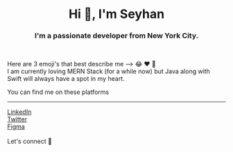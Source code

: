 <h1 align="center">Hi 👋, I'm Seyhan</h1>
<h3 align="center">I'm a passionate developer from New York City.</h3>
<br>

<p>Here are 3 emoji's that best describe me --> 😂 ♥️ 🤙
  <br>I am currently loving MERN Stack (for a while now) but Java along with Swift will always have a spot in my heart.</p>

<p>
You can find me on these platforms <br>
  <hr>
  <a href="http://linkedin.com/in/seyhancileli/">LinkedIn</a>
  <br><a href="https://twitter.com/seycileli">Twitter<a>
  <br><a href="https://www.figma.com/@seycileli">Figma<a>
  
  <br>
  <br>Let's connect 🤙
</p>
